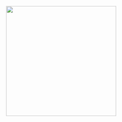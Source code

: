 <img src="https://github.com/user-attachments/assets/ac5e4011-4476-4ce2-941c-739597d995bf" width=300/>
